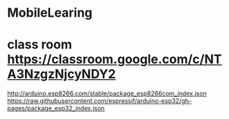 ﻿# MobileLearing
# class room https://classroom.google.com/c/NTA3NzgzNjcyNDY2

http://arduino.esp8266.com/stable/package_esp8266com_index.json
https://raw.githubusercontent.com/espressif/arduino-esp32/gh-pages/package_esp32_index.json
